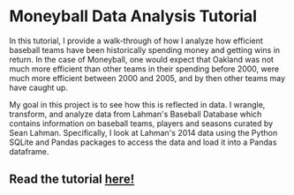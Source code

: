 # Moneyball Data Analysis Tutorial

In this tutorial, I provide a walk-through of how I analyze how efficient baseball teams have been historically spending money and getting wins in return. In the case of Moneyball, one would expect that Oakland was not much more efficient than other teams in their spending before 2000, were much more efficient between 2000 and 2005, and by then other teams may have caught up.      
     
My goal in this project is to see how this is reflected in data. I wrangle, transform, and analyze data from Lahman's Baseball Database which contains information on baseball teams, players and seasons curated by Sean Lahman. Specifically, I look at Lahman's 2014 data using the Python SQLite and Pandas packages to access the data and load it into a Pandas dataframe. 
       
## Read the tutorial [here!](https://mmiguez1.github.io/moneyball_data_analysis/)
